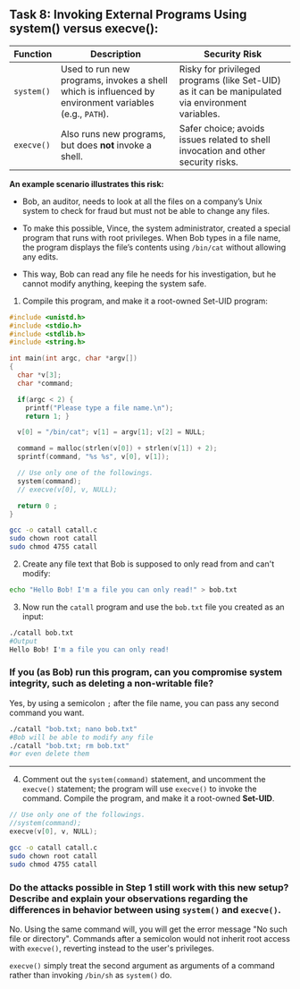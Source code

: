 ## Task 8: Invoking External Programs Using system() versus execve():
| Function   | Description | Security Risk |
|------------|-------------|---------------|
| `system()` | Used to run new programs, invokes a shell which is influenced by environment variables (e.g., `PATH`).   | Risky for privileged programs (like Set-UID) as it can be manipulated via environment variables. |
| `execve()` | Also runs new programs, but does **not** invoke a shell. | Safer choice; avoids issues related to shell invocation and other security risks.|


**An example scenario illustrates this risk:**
* Bob, an auditor, needs to look at all the files on a company’s Unix system to check for fraud but must not be able to change any files.

* To make this possible, Vince, the system administrator, created a special program that runs with root privileges. When Bob types in a file name, the program displays the file’s contents using `/bin/cat` without allowing any edits.

* This way, Bob can read any file he needs for his investigation, but he cannot modify anything, keeping the system safe.

1) Compile this program, and make it a root-owned Set-UID program:
```c
#include <unistd.h>
#include <stdio.h>
#include <stdlib.h>
#include <string.h>

int main(int argc, char *argv[])
{
  char *v[3];
  char *command;

  if(argc < 2) {
    printf("Please type a file name.\n");
    return 1; }

  v[0] = "/bin/cat"; v[1] = argv[1]; v[2] = NULL;

  command = malloc(strlen(v[0]) + strlen(v[1]) + 2);
  sprintf(command, "%s %s", v[0], v[1]);

  // Use only one of the followings.
  system(command);
  // execve(v[0], v, NULL);

  return 0 ;
}
```
```bash
gcc -o catall catall.c
sudo chown root catall
sudo chmod 4755 catall
```
2) Create any file text that Bob is supposed to only read from and can't modify:
```bash
echo "Hello Bob! I'm a file you can only read!" > bob.txt
```
3) Now run the `catall` program and use the `bob.txt` file you created as an input:
```bash
./catall bob.txt
#Output
Hello Bob! I'm a file you can only read!
```

### If you (as Bob) run this program, can you compromise system integrity, such as deleting a non-writable file?

Yes, by using a semicolon `;` after the file name, you can pass any second command you want.

```bash
./catall "bob.txt; nano bob.txt"
#Bob will be able to modify any file
./catall "bob.txt; rm bob.txt"
#or even delete them
```
---

4) Comment out the `system(command)` statement, and uncomment the `execve()` statement; the program will use `execve()` to invoke the command. Compile the program, and make it a root-owned **Set-UID**.
```c
// Use only one of the followings.
//system(command);
execve(v[0], v, NULL);
```
```bash
gcc -o catall catall.c
sudo chown root catall
sudo chmod 4755 catall
```

### Do the attacks possible in Step 1 still work with this new setup? Describe and explain your observations regarding the differences in behavior between using `system()` and `execve()`.

No. Using the same command will, you will get the error message "No such file or directory". Commands after a semicolon would not inherit root access with `execve()`, reverting instead to the user's privileges.

`execve()` simply treat the second argument as arguments of a command rather than invoking `/bin/sh` as `system()` do.